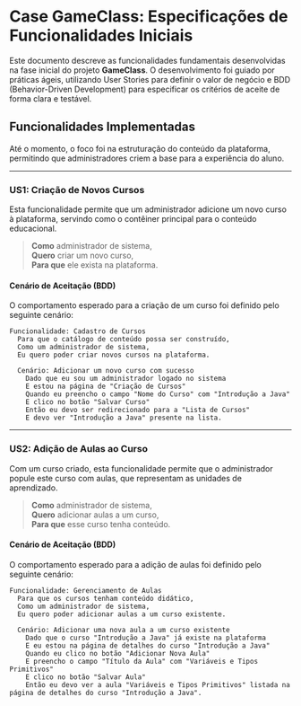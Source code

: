 # Case GameClass: Especificações de Funcionalidades Iniciais

Este documento descreve as funcionalidades fundamentais desenvolvidas na fase inicial do projeto **GameClass**. O desenvolvimento foi guiado por práticas ágeis, utilizando User Stories para definir o valor de negócio e BDD (Behavior-Driven Development) para especificar os critérios de aceite de forma clara e testável.

## Funcionalidades Implementadas

Até o momento, o foco foi na estruturação do conteúdo da plataforma, permitindo que administradores criem a base para a experiência do aluno.

---

### US1: Criação de Novos Cursos

Esta funcionalidade permite que um administrador adicione um novo curso à plataforma, servindo como o contêiner principal para o conteúdo educacional.

> **Como** administrador de sistema,  
> **Quero** criar um novo curso,  
> **Para que** ele exista na plataforma.

#### Cenário de Aceitação (BDD)

O comportamento esperado para a criação de um curso foi definido pelo seguinte cenário:

```gherkin
Funcionalidade: Cadastro de Cursos
  Para que o catálogo de conteúdo possa ser construído,
  Como um administrador de sistema,
  Eu quero poder criar novos cursos na plataforma.

  Cenário: Adicionar um novo curso com sucesso
    Dado que eu sou um administrador logado no sistema
    E estou na página de "Criação de Cursos"
    Quando eu preencho o campo "Nome do Curso" com "Introdução a Java"
    E clico no botão "Salvar Curso"
    Então eu devo ser redirecionado para a "Lista de Cursos"
    E devo ver "Introdução a Java" presente na lista.
```

---

### US2: Adição de Aulas ao Curso

Com um curso criado, esta funcionalidade permite que o administrador popule este curso com aulas, que representam as unidades de aprendizado.

> **Como** administrador de sistema,  
> **Quero** adicionar aulas a um curso,  
> **Para que** esse curso tenha conteúdo.

#### Cenário de Aceitação (BDD)

O comportamento esperado para a adição de aulas foi definido pelo seguinte cenário:

```gherkin
Funcionalidade: Gerenciamento de Aulas
  Para que os cursos tenham conteúdo didático,
  Como um administrador de sistema,
  Eu quero poder adicionar aulas a um curso existente.

  Cenário: Adicionar uma nova aula a um curso existente
    Dado que o curso "Introdução a Java" já existe na plataforma
    E eu estou na página de detalhes do curso "Introdução a Java"
    Quando eu clico no botão "Adicionar Nova Aula"
    E preencho o campo "Título da Aula" com "Variáveis e Tipos Primitivos"
    E clico no botão "Salvar Aula"
    Então eu devo ver a aula "Variáveis e Tipos Primitivos" listada na página de detalhes do curso "Introdução a Java".

```
